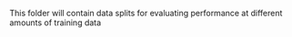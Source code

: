 This folder will contain data splits for evaluating performance at different amounts of training data

